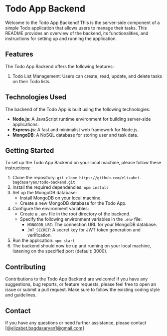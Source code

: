 # Todo App Backend

Welcome to the Todo App Backend! This is the server-side component of a simple Todo application that allows users to manage their tasks. This README provides an overview of the backend, its functionalities, and instructions for setting up and running the application.

## Features

The Todo App Backend offers the following features:

1. Todo List Management: Users can create, read, update, and delete tasks on their Todo lists.


## Technologies Used

The backend of the Todo App is built using the following technologies:

- **Node.js**: A JavaScript runtime environment for building server-side applications.
- **Express.js**: A fast and minimalist web framework for Node.js.
- **MongoDB**: A NoSQL database for storing user and task data.

## Getting Started

To set up the Todo App Backend on your local machine, please follow these instructions:

1. Clone the repository: `git clone https://github.com/elizabet-bagdasaryan/todo-backend.git`
2. Install the required dependencies: `npm install`
3. Set up the MongoDB database:
   - Install MongoDB on your local machine.
   - Create a new MongoDB database for the Todo App.
4. Configure the environment variables:
   - Create a `.env` file in the root directory of the backend.
   - Specify the following environment variables in the `.env` file:
     - `MONGODB_URI`: The connection URL for your MongoDB database.
     - `JWT_SECRET`: A secret key for JWT token generation and verification.
5. Run the application: `npm start`
6. The backend should now be up and running on your local machine, listening on the specified port (default: 3000).


## Contributing

Contributions to the Todo App Backend are welcome! If you have any suggestions, bug reports, or feature requests, please feel free to open an issue or submit a pull request. Make sure to follow the existing coding style and guidelines.



## Contact

If you have any questions or need further assistance, please contact [@elizabet.bagdasaryan1@gmail.com]

